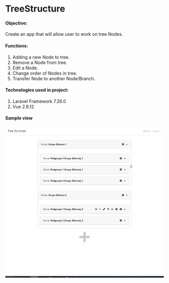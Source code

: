 # TreeStructure

#### Objective:
Create an app that will allow user to work on tree Nodes.

#### Functions: 
1. Adding a new Node to tree.
1. Remove a Node from tree.
1. Edit a Node.
1. Change order of Nodes in tree.
1. Transfer Node to another Node/Branch.

#### Technologies used in project:
1. Laravel Framework 7.26.0
1. Vue 2.6.12

#### Sample view
![Project Preview](/image.png)
